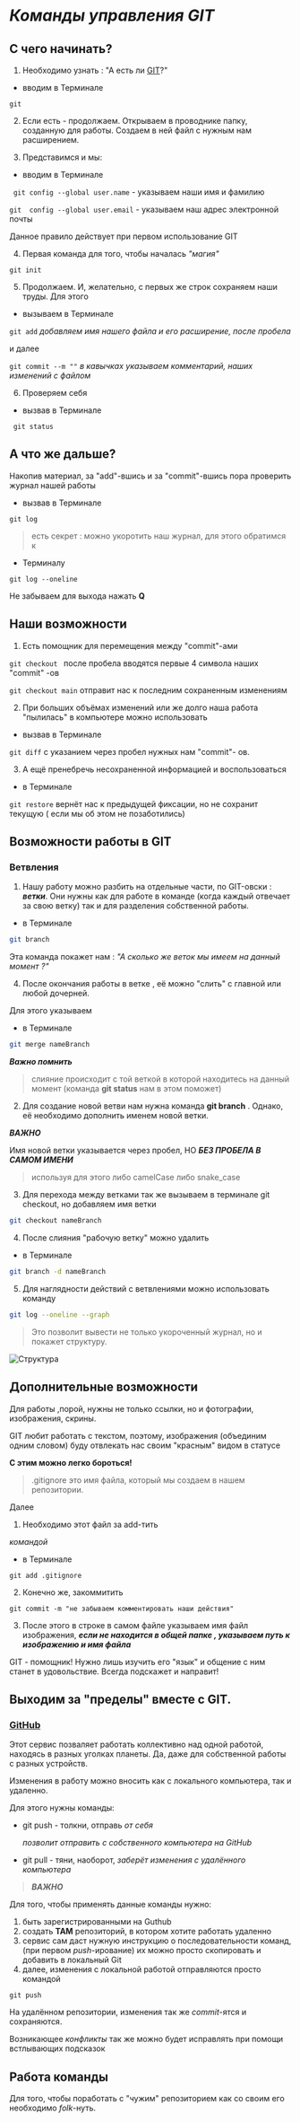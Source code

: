 # *Команды управления GIT*

## С чего начинать?

1. Необходимо узнать : "А есть ли  [GIT](https://git-scm.com)?"

* вводим в Терминале 

```git```

2. Если есть - продолжаем. Открываем в проводнике папку, созданную для работы. Создаем в ней файл с нужным нам расширением.

3. Представимся и мы:

* вводим в Терминале

``` git config --global user.name``` - указываем наши имя и фамилию 

```git  config --global user.email``` - указываем наш адрес электронной почты

Данное правило действует при первом использование GIT

4. Первая команда для того, чтобы началась *"магия"*

```git init```

5. Продолжаем. И, желательно, с первых же строк сохраняем наши труды. Для этого 

* вызываем в Терминале

```git add```  *добавляем имя нашего файла и его расширение, после пробела*

и далее

```git commit --m ""```  *в кавычках указываем комментарий, наших изменений с файлом*

6. Проверяем себя 

* вызвав в Терминале

``` git status```

## А что же дальше?

Накопив материал, за "add"-вшись и за "commit"-вшись пора проверить журнал нашей работы 

* вызвав в Терминале

```git log```

> есть секрет  : можно укоротить наш журнал, для этого обратимся к

* Терминалу

```git log --oneline```

Не забываем для выхода нажать **Q**

## Наши возможности

1. Есть помощник для перемещения между "commit"-ами

```git checkout ``` 
после пробела вводятся первые 4 символа наших "commit" -ов

```git checkout main```  отправит нас к последним сохраненным изменениям

2. При больших объёмах изменений или же долго наша работа "пылилась" в компьютере можно использовать

* вызвав в Терминале

```git diff```  с указанием через пробел нужных нам "commit"- ов.

3. А ещё пренебречь несохраненной информацией и воспользоваться
 * в Терминале

 ```git restore```  вернёт нас к предыдущей фиксации, но не сохранит текущую ( если мы об этом не позаботились)


## Возможности работы в GIT

### Ветвления

1. Нашу работу можно разбить на отдельные части, по GIT-овски : *__ветки__*. Они нужны как для работе в команде (когда каждый отвечает за свою ветку) так и для разделения собственной работы.

* в Терминале 

```sh
git branch
```

Эта команда покажет нам : _"А сколько же веток мы имеем на данный момент ?"_

4. После окончания работы в ветке , её можно "слить" с главной или любой дочерней.

Для этого указываем

* в Терминале

```sh
git merge nameBranch
```
__*Важно помнить*__  

> слияние происходит с той веткой в которой находитесь на данный момент (команда __git status__ нам в этом поможет)

2. Для создание новой ветви нам нужна команда __git branch__ . Однако, её необходимо дополнить именем новой ветки.

__*ВАЖНО*__

Имя новой ветки указывается через пробел, НО __*БЕЗ ПРОБЕЛА В САМОМ ИМЕНИ*__

>используя для этого либо camelCase  либо snake_case

3. Для перехода между ветками так же вызываем в терминале git checkout, но добавляем имя ветки

```sh
git checkout nameBranch
```

4. После слияния "рабочую ветку" можно удалить

* в Терминале

```sh
git branch -d nameBranch
```


5. Для наглядности действий с ветвлениями можно использовать команду


```sh
git log --oneline --graph
```
>Это позволит вывести не только  укороченный журнал, но и покажет структуру.

![Структура](ima.png)










## Дополнительные возможности

Для работы ,порой, нужны не только ссылки, но и фотографии, изображения, скрины.
 
 GIT любит работать с текстом, поэтому, изображения (объединим одним словом) буду отвлекать нас своим "красным" видом в статусе

 __С этим можно легко бороться!__

 >.gitignore это имя файла, который мы создаем в нашем репозитории.

 Далее

 1. Необходимо этот файл за add-тить

 _командой_
 * в Терминале

 ```git add .gitignore```

 2. Конечно же, закоммитить

 ```git commit -m "не забываем комментировать наши действия"```

 
3. После этого в строке в самом файле указываем имя файл изображения, __*если не находится в общей папке , указываем путь к изображению и имя файла*__

GIT - помощник! Нужно лишь изучить его "язык" и общение с ним станет в удовольствие. Всегда подскажет и направит!



## Выходим за "пределы" вместе с GIT.

### [GitHub](https://github.com)

Этот сервис позваляет работать коллективно над одной работой, находясь в разных уголках планеты. Да, даже для собственной работы с разных устройств. 

Изменения в работу можно вносить как с локального компьютера, так и удаленно.

Для этого нужны команды:

* git push - толкни, отправь *от себя* 
   
   *позволит отправить с собственного компьютера на GitHub*

* git pull - тяни, наоборот, _заберёт изменения с удалённого компьютера_

> _**ВАЖНО**_


 Для  того, чтобы применять данные команды нужно: 
  
  1. быть зарегистрированными на Guthub
  2. создать **ТАМ** репозиторий, в котором хотите работать удаленно
  3. сервис сам даст нужную инструкцию о последовательности команд,(при первом _push_-ирование) их можно просто скопировать и добавить в локальный  Git
  4. далее, изменения с локальной работой отправляются просто командой 

  ```
  git push
  ```

На удалённом репозитории, изменения так же _commit_-ятся и сохраняются. 

Возникающее _конфликты_ так же можно будет исправлять при помощи встлывающих подсказок

## Работа команды

 Для того, чтобы поработать с "чужим" репозиторием как со своим его необходимо _folk_-нуть.
 